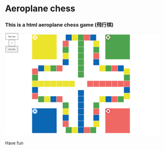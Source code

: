 # Aeroplane chess

### This is a html aeroplane chess game (飛行棋)
![alt text](https://raw.githubusercontent.com/DixonYeung/Aeroplane-chess/main/Screenshot%202021-05-18%20150629.png)

Have fun
